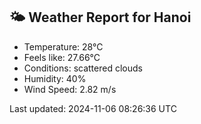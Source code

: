 <!-- WEATHER-START -->
## 🌤 Weather Report for Hanoi

- Temperature: 28°C
- Feels like: 27.66°C
- Conditions: scattered clouds
- Humidity: 40%
- Wind Speed: 2.82 m/s

Last updated: 2024-11-06 08:26:36 UTC
<!-- WEATHER-END -->
